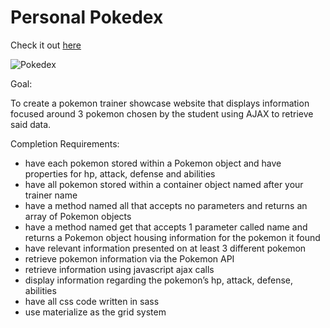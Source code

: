# Personal Pokedex

Check it out [here](https://maria108.github.io/NYCDA-Assignments/Pokedex)

![Pokedex](https://user-images.githubusercontent.com/32076687/38344386-536c3988-3857-11e8-8666-ceda85411013.png)

Goal:

To create a pokemon trainer showcase website that displays information focused around 3 pokemon chosen by the student using AJAX to retrieve said data.

Completion Requirements:

* have each pokemon stored within a Pokemon object and have properties for hp, attack, defense and abilities
* have all pokemon stored within a container object named after your trainer name
* have a method named all that accepts no parameters and returns an array of Pokemon objects
* have a method named get that accepts 1 parameter called name and returns a Pokemon object housing information for the pokemon it found
* have relevant information presented on at least 3 different pokemon
* retrieve pokemon information via the Pokemon API
* retrieve information using javascript ajax calls
* display information regarding the pokemon’s hp, attack, defense, abilities
* have all css code written in sass
* use materialize as the grid system
